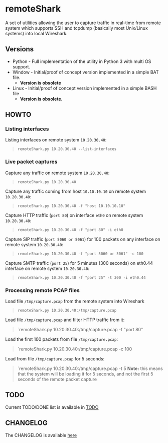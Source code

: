 # remoteShark
A set of utilities allowing the user to capture traffic in real-time from remote system which supports SSH and tcpdump (basically most Unix/Linux systems) into local Wireshark.

## Versions

* Python - Full implementation of the utility in Python 3 with multi OS support.
* Window - Initial/proof of concept version implemented in a simple BAT file.
  * **Version is obsolete**
* Linux - Initial/proof of concept version implemented in a simple BASH file
  * **Version is obsolete.**

## HOWTO

### Listing interfaces

Listing interfaces on remote system `10.20.30.40`:
> `remoteShark.py 10.20.30.40 --list-interfaces`

### Live packet captures

Capture any traffic on remote system `10.20.30.40`:
> `remoteShark.py 10.20.30.40`

Capture any traffic coming from host `10.10.10.10` on remote system `10.20.30.40`:
> `remoteShark.py 10.20.30.40 -f "host 10.10.10.10"`

Capture HTTP traffic (`port 80`) on interface `eth0` on remote system `10.20.30.40`:
> `remoteShark.py 10.20.30.40 -f "port 80" -i eth0`

Capture SIP traffic (`port 5060 or 5061`) for 100 packets on any interface on remote system `10.20.30.40`:
> `remoteShark.py 10.20.30.40 -f "port 5060 or 5061" -c 100`

Capture SMTP traffic (`port 25`) for 5 minutes (300 seconds) on eth0.44 interface on remote system `10.20.30.40`:
> `remoteShark.py 10.20.30.40 -f "port 25" -t 300 -i eth0.44`

### Processing remote PCAP files

Load file `/tmp/capture.pcap` from the remote system into Wireshark
> `remoteShark.py 10.20.30.40:/tmp/capture.pcap`

Load file `/tmp/capture.pcap` and filter HTTP traffic from it:
> `remoteShark.py 10.20.30.40:/tmp/capture.pcap -f "port 80"

Load the first 100 packets from file `/tmp/capture.pcap`:
> `remoteShark.py 10.20.30.40:/tmp/capture.pcap -c 100

Load from file `/tmp/capture.pcap` for 5 seconds:
> `remoteShark.py 10.20.30.40:/tmp/capture.pcap -t 5
**Note:** this means that the system will be loading it for 5 seconds, and not the first 5 seconds of the remote packet capture

## TODO

Current TODO/DONE list is available in [TODO](TODO.md)

## CHANGELOG

The CHANGELOG is available [here](CHANGELOG.md)
